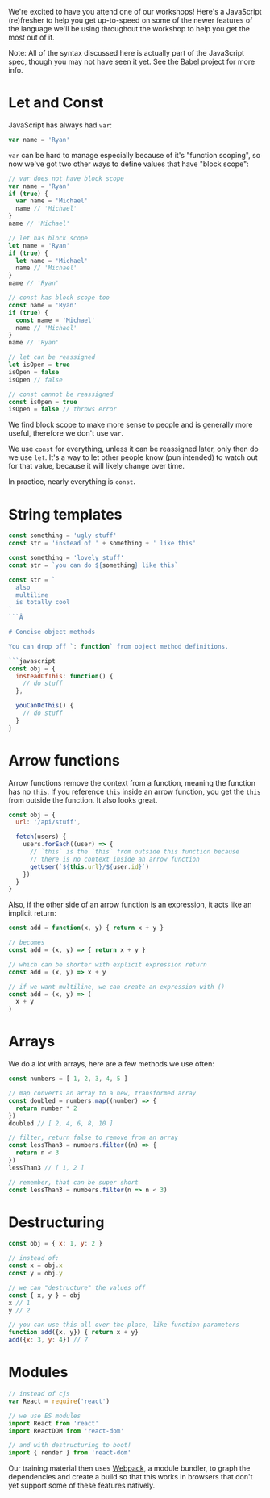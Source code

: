 We're excited to have you attend one of our workshops! Here's a JavaScript (re)fresher to help you get up-to-speed on some of the newer features of the language we'll be using throughout the workshop to help you get the most out of it.

Note: All of the syntax discussed here is actually part of the JavaScript spec, though you may not have seen it yet. See the [Babel](https://babeljs.io/docs/learn-es2015/) project for more info.

# Let and Const

JavaScript has always had `var`:

```javascript
var name = 'Ryan'
```

`var` can be hard to manage especially because of it's "function scoping", so now we've got two other ways to define values that have "block scope":

```javascript
// var does not have block scope
var name = 'Ryan'
if (true) {
  var name = 'Michael'
  name // 'Michael'
}
name // 'Michael'

// let has block scope
let name = 'Ryan'
if (true) {
  let name = 'Michael'
  name // 'Michael'
}
name // 'Ryan'

// const has block scope too
const name = 'Ryan'
if (true) {
  const name = 'Michael'
  name // 'Michael'
}
name // 'Ryan'

// let can be reassigned
let isOpen = true
isOpen = false
isOpen // false

// const cannot be reassigned
const isOpen = true
isOpen = false // throws error
```

We find block scope to make more sense to people and is generally more useful, therefore we don't use `var`.

We use `const` for everything, unless it can be reassigned later, only then do we use `let`. It's a way to let other people know (pun intended) to watch out for that value, because it will likely change over time.

In practice, nearly everything is `const`.

# String templates

```javascript
const something = 'ugly stuff'
const str = 'instead of ' + something + ' like this'

const something = 'lovely stuff'
const str = `you can do ${something} like this`

const str = `
  also
  multiline
  is totally cool
`
```Â

# Concise object methods

You can drop off `: function` from object method definitions.

```javascript
const obj = {
  insteadOfThis: function() {
    // do stuff
  },

  youCanDoThis() {
    // do stuff
  }
}
```

# Arrow functions

Arrow functions remove the context from a function, meaning the function has no `this`. If you reference `this` inside an arrow function, you get the `this` from outside the function. It also looks great.

```javascript
const obj = {
  url: '/api/stuff',

  fetch(users) {
    users.forEach((user) => {
      // `this` is the `this` from outside this function because
      // there is no context inside an arrow function
      getUser(`${this.url}/${user.id}`)
    })
  }
}
```

Also, if the other side of an arrow function is an expression, it acts like an implicit return:

```javascript
const add = function(x, y) { return x + y }

// becomes
const add = (x, y) => { return x + y }

// which can be shorter with explicit expression return
const add = (x, y) => x + y

// if we want multiline, we can create an expression with ()
const add = (x, y) => (
  x + y
)
```

# Arrays

We do a lot with arrays, here are a few methods we use often:

```javascript
const numbers = [ 1, 2, 3, 4, 5 ]

// map converts an array to a new, transformed array
const doubled = numbers.map((number) => {
  return number * 2
})
doubled // [ 2, 4, 6, 8, 10 ]

// filter, return false to remove from an array
const lessThan3 = numbers.filter((n) => {
  return n < 3
})
lessThan3 // [ 1, 2 ]

// remember, that can be super short
const lessThan3 = numbers.filter(n => n < 3)
```

# Destructuring

```javascript
const obj = { x: 1, y: 2 }

// instead of:
const x = obj.x
const y = obj.y

// we can "destructure" the values off
const { x, y } = obj
x // 1
y // 2

// you can use this all over the place, like function parameters
function add({x, y}) { return x + y}
add({x: 3, y: 4}) // 7
```

# Modules

```javascript
// instead of cjs
var React = require('react')

// we use ES modules
import React from 'react'
import ReactDOM from 'react-dom'

// and with destructuring to boot!
import { render } from 'react-dom'
```

Our training material then uses [Webpack](https://webpack.github.io/), a module bundler, to graph the dependencies and create a build so that this works in browsers that don't yet support some of these features natively.

